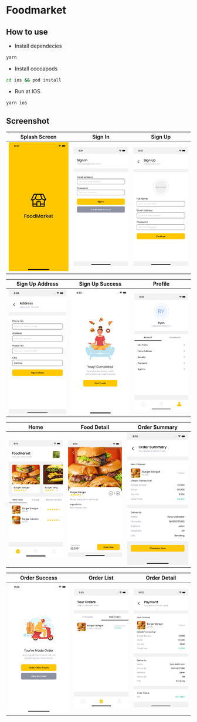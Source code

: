 # Foodmarket

## How to use

- Install dependecies

```bash
yarn
```

- Install cocoapods

```bash
cd ios && pod install
```

- Run at IOS

```bash
yarn ios
```

## Screenshot

| Splash Screen                                                                                                                | Sign In                                                                                                               | Sign Up                                                                                                               |
| ---------------------------------------------------------------------------------------------------------------------------- | --------------------------------------------------------------------------------------------------------------------- | --------------------------------------------------------------------------------------------------------------------- |
| <img src="https://raw.githubusercontent.com/ryanadhitama/foodmarket/master/screenshot/01.splash-screen.png" alt="drawing" /> | <img src="https://raw.githubusercontent.com/ryanadhitama/foodmarket/master/screenshot/02.signin.png" alt="drawing" /> | <img src="https://raw.githubusercontent.com/ryanadhitama/foodmarket/master/screenshot/03.signup.png" alt="drawing" /> |

| Sign Up Address                                                                                                        | Sign Up Success                                                                                                               | Profile                                                                                                                |
| ---------------------------------------------------------------------------------------------------------------------- | ----------------------------------------------------------------------------------------------------------------------------- | ---------------------------------------------------------------------------------------------------------------------- |
| <img src="https://raw.githubusercontent.com/ryanadhitama/foodmarket/master/screenshot/04.address.png" alt="drawing" /> | <img src="https://raw.githubusercontent.com/ryanadhitama/foodmarket/master/screenshot/05.signup-success.png" alt="drawing" /> | <img src="https://raw.githubusercontent.com/ryanadhitama/foodmarket/master/screenshot/06.profile.png" alt="drawing" /> |

| Home                                                                                                        | Food Detail                                                                                                               | Order Summary                                                                                                                |
| ---------------------------------------------------------------------------------------------------------------------- | ----------------------------------------------------------------------------------------------------------------------------- | ---------------------------------------------------------------------------------------------------------------------- |
| <img src="https://raw.githubusercontent.com/ryanadhitama/foodmarket/master/screenshot/07.home.png" alt="drawing" /> | <img src="https://raw.githubusercontent.com/ryanadhitama/foodmarket/master/screenshot/08.food-detail.png" alt="drawing" /> | <img src="https://raw.githubusercontent.com/ryanadhitama/foodmarket/master/screenshot/09.order-summary.png" alt="drawing" /> |

| Order Success                                                                                                        | Order List                                                                                                               | Order Detail                                                                                                                |
| ---------------------------------------------------------------------------------------------------------------------- | ----------------------------------------------------------------------------------------------------------------------------- | ---------------------------------------------------------------------------------------------------------------------- |
| <img src="https://raw.githubusercontent.com/ryanadhitama/foodmarket/master/screenshot/10.order-success.png" alt="drawing" /> | <img src="https://raw.githubusercontent.com/ryanadhitama/foodmarket/master/screenshot/11.order-list.png" alt="drawing" /> | <img src="https://raw.githubusercontent.com/ryanadhitama/foodmarket/master/screenshot/12.order-detail.png" alt="drawing" /> |
